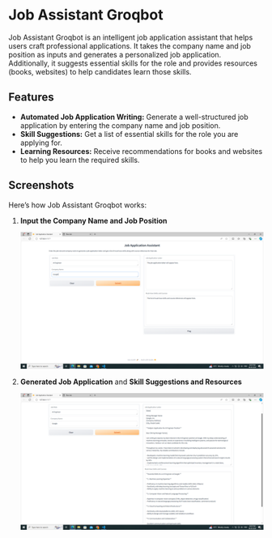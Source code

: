 # Job Assistant Groqbot

Job Assistant Groqbot is an intelligent job application assistant that helps users craft professional applications. It takes the company name and job position as inputs and generates a personalized job application. Additionally, it suggests essential skills for the role and provides resources (books, websites) to help candidates learn those skills.

## Features

- **Automated Job Application Writing:** Generate a well-structured job application by entering the company name and job position.
- **Skill Suggestions:** Get a list of essential skills for the role you are applying for.
- **Learning Resources:** Receive recommendations for books and websites to help you learn the required skills.

## Screenshots

Here’s how Job Assistant Groqbot works:

1. **Input the Company Name and Job Position**

   ![Input Example](screenshots/1.png)

2. **Generated Job Application** and **Skill Suggestions and Resources**

   ![Generated Application](screenshots/2.png)


